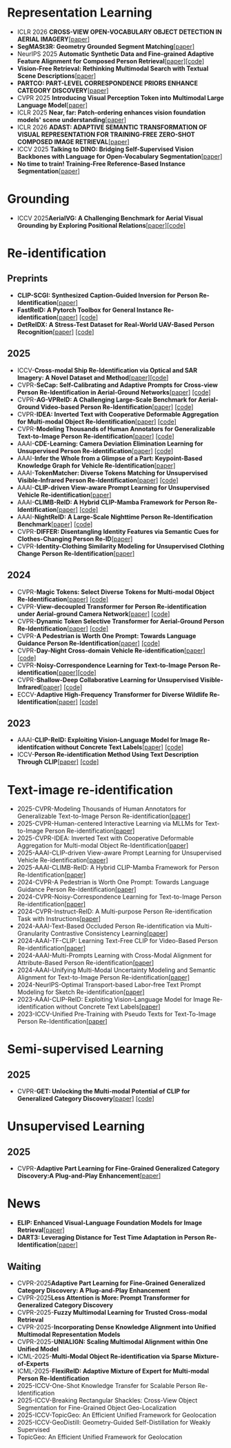 # Representation Learning
- ICLR 2026 **CROSS-VIEW OPEN-VOCABULARY OBJECT DETECTION IN AERIAL IMAGERY**[[paper]](https://openreview.net/attachment?id=QgTA3AvUC5&name=pdf)
- **SegMASt3R: Geometry Grounded Segment Matching**[[paper]](https://arxiv.org/pdf/2510.05051)
- NeurIPS 2025 **Automatic Synthetic Data and Fine-grained Adaptive Feature Alignment for Composed Person Retrieval**[[paper]](https://arxiv.org/pdf/2311.16515)[[code]](https://github.com/Delong-liu-bupt/Composed_Person_Retrieval)
- **Vision-Free Retrieval: Rethinking Multimodal Search with Textual Scene Descriptions**[[paper]](https://arxiv.org/pdf/2509.19203)
- **PARTCO: PART-LEVEL CORRESPONDENCE PRIORS ENHANCE CATEGORY DISCOVERY**[[paper]](https://arxiv.org/pdf/2509.22769)
- CVPR 2025 **Introducing Visual Perception Token into Multimodal Large Language Model**[[paper]](https://arxiv.org/pdf/2502.17425v1)
- ICLR 2025 **Near, far: Patch-ordering enhances vision foundation models' scene understanding**[[paper]](https://arxiv.org/pdf/2408.11054)
- ICLR 2026 **ADAST: ADAPTIVE SEMANTIC TRANSFORMATION OF VISUAL REPRESENTATION FOR TRAINING-FREE ZERO-SHOT COMPOSED IMAGE RETRIEVAL**[[paper]](https://openreview.net/attachment?id=CQ2n2H5x6c&name=pdf)
- ICCV 2025 **Talking to DINO: Bridging Self-Supervised Vision Backbones with Language for Open-Vocabulary Segmentation**[[paper]](https://arxiv.org/pdf/2411.19331)
- **No time to train! Training-Free Reference-Based Instance Segmentation**[[paper]](https://arxiv.org/pdf/2507.02798)
# Grounding
- ICCV 2025**AerialVG: A Challenging Benchmark for Aerial Visual Grounding by Exploring Positional Relations**[[paper]](https://arxiv.org/pdf/2504.07836)[[code]](https://github.com/Ideal-ljl/AerialVG)
# Re-identification
## Preprints
- **CLIP-SCGI: Synthesized Caption-Guided Inversion for Person Re-Identification**[[paper]](https://arxiv.org/pdf/2410.09382)
- **FastReID: A Pytorch Toolbox for General Instance Re-identification**[[paper]](https://arxiv.org/pdf/2006.02631) [[code]](https://github.com/JDAI-CV/fast-reid)
- **DetReIDX: A Stress-Test Dataset for Real-World UAV-Based Person Recognition**[[paper]](https://arxiv.org/pdf/2505.04793) [[code]](https://github.com/kailashhambarde/DetReIDX)
## 2025
- ICCV-**Cross-modal Ship Re-Identification via Optical and SAR Imagery: A Novel Dataset and Method**[[paper]](https://arxiv.org/abs/2506.22027)[[code]](https://github.com/Alioth2000/Hoss-ReID)
- CVPR-**SeCap: Self-Calibrating and Adaptive Prompts for Cross-view Person Re-Identification in Aerial-Ground Networks**[[paper]](https://arxiv.org/pdf/2503.06965) [[code]](https://github.com/wangshining681/SeCap-AGPReID)
- CVPR-**AG-VPReID: A Challenging Large-Scale Benchmark for Aerial-Ground Video-based Person Re-Identification**[[paper]](https://arxiv.org/pdf/2503.08121) [[code]](https://github.com/agvpreid25/AG-VPReID-Net)
- CVPR-**IDEA: Inverted Text with Cooperative Deformable Aggregation for Multi-modal Object Re-Identification**[[paper]](https://arxiv.org/pdf/2503.10324) [[code]](https://github.com/924973292/IDEA)
- CVPR-**Modeling Thousands of Human Annotators for Generalizable Text-to-Image Person Re-identification**[[paper]](https://arxiv.org/pdf/2503.09962) [[code]](https://github.com/sssaury/HAM)
- AAAI-**CDE-Learning: Camera Deviation Elimination Learning for Unsupervised Person Re-identification**[[paper]](https://ojs.aaai.org/index.php/AAAI/article/download/32691/34846) [[code]](https://github.com/zsszyx/CDE-Learning)
- AAAI-**Infer the Whole from a Glimpse of a Part: Keypoint-Based Knowledge Graph for Vehicle Re-Identification**[[paper]](https://ojs.aaai.org/index.php/AAAI/article/download/32630/34785)
- AAAI-**TokenMatcher: Diverse Tokens Matching for Unsupervised Visible-Infrared Person Re-Identification**[[paper]](https://ojs.aaai.org/index.php/AAAI/article/download/32855/35010) [[code]](https://github.com/liulekai123/TokenMatcher)
- AAAI-**CLIP-driven View-aware Prompt Learning for Unsupervised Vehicle Re-identification**[[paper]](https://ojs.aaai.org/index.php/AAAI/article/download/32962/35117)
- AAAI-**CLIMB-ReID: A Hybrid CLIP-Mamba Framework for Person Re-Identification**[[paper]](https://ojs.aaai.org/index.php/AAAI/article/download/33039/35194) [[code]](https://github.com/AsuradaYuci/CLIMB-ReID)
- AAAI-**NightReID: A Large-Scale Nighttime Person Re-Identification Benchmark**[[paper]](https://ojs.aaai.org/index.php/AAAI/article/download/33142/352970) [[code]](https://github.com/msm8976/NightReID)
- CVPR-**DIFFER: Disentangling Identity Features via Semantic Cues for Clothes-Changing Person Re-ID**[[paper]](https://openaccess.thecvf.com/content/CVPR2025/papers/Liang_DIFFER_Disentangling_Identity_Features_via_Semantic_Cues_for_Clothes-Changing_Person_CVPR_2025_paper.pdf)
- CVPR-**Identity-Clothing Similarity Modeling for Unsupervised Clothing Change Person Re-Identification**[[paper]](https://openaccess.thecvf.com/content/CVPR2025/papers/Pang_Identity-Clothing_Similarity_Modeling_for_Unsupervised_Clothing_Change_Person_Re-Identification_CVPR_2025_paper.pdf)
## 2024
- CVPR-**Magic Tokens: Select Diverse Tokens for Multi-modal Object Re-Identification**[[paper]](https://openaccess.thecvf.com/content/CVPR2024/papers/Zhang_Magic_Tokens_Select_Diverse_Tokens_for_Multi-modal_Object_Re-Identification_CVPR_2024_paper.pdf) [[code]](https://github.com/924973292/EDITOR)
- CVPR-**View-decoupled Transformer for Person Re-identification under Aerial-ground Camera Network**[[paper]](https://openaccess.thecvf.com/content/CVPR2024/papers/Zhang_View-decoupled_Transformer_for_Person_Re-identification_under_Aerial-ground_Camera_Network_CVPR_2024_paper.pdf) [[code]](https://github.com/LinlyAC/VDT-AGPReID)
- CVPR-**Dynamic Token Selective Transformer for Aerial-Ground Person Re-Identification**[[paper]](https://arxiv.org/pdf/2412.00433) [[code]](https://github.com/YuhaiW/reidselecttoken)
- CVPR-**A Pedestrian is Worth One Prompt: Towards Language Guidance Person Re-Identification**[[paper]](https://openaccess.thecvf.com/content/CVPR2024/papers/Yang_A_Pedestrian_is_Worth_One_Prompt_Towards_Language_Guidance_Person_CVPR_2024_paper.pdf) [[code]](https://github.com/YzXian16/PromptSG)
- CVPR-**Day-Night Cross-domain Vehicle Re-identification**[[paper]](https://openaccess.thecvf.com/content/CVPR2024/papers/Li_Day-Night_Cross-domain_Vehicle_Re-identification_CVPR_2024_paper.pdf) [[code]](https://github.com/chenjingong/DN-ReID)
- CVPR-**Noisy-Correspondence Learning for Text-to-Image Person Re-identification**[[paper]](https://openaccess.thecvf.com/content/CVPR2024/papers/Qin_Noisy-Correspondence_Learning_for_Text-to-Image_Person_Re-identification_CVPR_2024_paper.pdf)[[code]](https://github.com/QinYang79/RDE/)
- CVPR-**Shallow-Deep Collaborative Learning for Unsupervised Visible-Infrared**[[paper]](https://openaccess.thecvf.com/content/CVPR2024/papers/Yang_Shallow-Deep_Collaborative_Learning_for_Unsupervised_Visible-Infrared_Person_Re-Identification_CVPR_2024_paper.pdf) [[code]](https://github.com/yangbincv/SDCL)
- ECCV-**Adaptive High-Frequency Transformer for Diverse Wildlife Re-Identification**[[paper]](https://www.ecva.net/papers/eccv_2024/papers_ECCV/papers/06054.pdf) [[code]](https://www.ecva.net/papers/eccv_2024/papers_ECCV/papers/06054.pdf)
## 2023
- AAAI-**CLIP-ReID: Exploiting Vision-Language Model for Image Re-identifcation without Concrete Text Labels**[[paper]](https://ojs.aaai.org/index.php/AAAI/article/view/25225/24997) [[code]](https://github.com/Syliz517/CLIP-ReID)
- ICCV-**Person Re-identification Method Using Text Description Through CLIP**[[paper]](https://ieeexplore.ieee.org/stamp/stamp.jsp?tp=&arnumber=10049924) [[code]](https://github.com/yoonkicho/BAU)
# Text-image re-identification
- 2025-CVPR-Modeling Thousands of Human Annotators for Generalizable Text-to-Image Person Re-identification[[paper]](https://openaccess.thecvf.com/content/CVPR2025/papers/Jiang_Modeling_Thousands_of_Human_Annotators_for_Generalizable_Text-to-Image_Person_Re-identification_CVPR_2025_paper.pdf)
- 2025-CVPR-Human-centered Interactive Learning via MLLMs for Text-to-Image Person Re-identification[[paper]](https://openaccess.thecvf.com/content/CVPR2025/papers/Qin_Human-centered_Interactive_Learning_via_MLLMs_for_Text-to-Image_Person_Re-identification_CVPR_2025_paper.pdf)
- 2025-CVPR-IDEA: Inverted Text with Cooperative Deformable Aggregation for Multi-modal Object Re-Identification[[paper]](https://openaccess.thecvf.com/content/CVPR2025/papers/Wang_IDEA_Inverted_Text_with_Cooperative_Deformable_Aggregation_for_Multi-modal_Object_CVPR_2025_paper.pdf)
- 2025-AAAI-CLIP-driven View-aware Prompt Learning for Unsupervised Vehicle Re-identification[[paper]](https://ojs.aaai.org/index.php/AAAI/article/view/32962)
- 2025-AAAI-CLIMB-ReID: A Hybrid CLIP-Mamba Framework for Person Re-Identification[[paper]](https://ojs.aaai.org/index.php/AAAI/article/view/33039)
- 2024-CVPR-A Pedestrian is Worth One Prompt: Towards Language Guidance Person Re-Identification[[paper]](https://openaccess.thecvf.com/content/CVPR2024/papers/Yang_A_Pedestrian_is_Worth_One_Prompt_Towards_Language_Guidance_Person_CVPR_2024_paper.pdf)
- 2024-CVPR-Noisy-Correspondence Learning for Text-to-Image Person Re-identification[[paper]](https://openaccess.thecvf.com/content/CVPR2024/papers/Qin_Noisy-Correspondence_Learning_for_Text-to-Image_Person_Re-identification_CVPR_2024_paper.pdf)
- 2024-CVPR-Instruct-ReID: A Multi-purpose Person Re-identification Task with Instructions[[paper]](https://openaccess.thecvf.com/content/CVPR2024/papers/He_Instruct-ReID_A_Multi-purpose_Person_Re-identification_Task_with_Instructions_CVPR_2024_paper.pdf)
- 2024-AAAI-Text-Based Occluded Person Re-identification via Multi-Granularity Contrastive Consistency Learning[[paper]](https://ojs.aaai.org/index.php/AAAI/article/view/28433)
- 2024-AAAI-TF-CLIP: Learning Text-Free CLIP for Video-Based Person Re-identification[[paper]](https://ojs.aaai.org/index.php/AAAI/article/view/28500)
- 2024-AAAI-Multi-Prompts Learning with Cross-Modal Alignment for Attribute-Based Person Re-identification[[paper]](https://ojs.aaai.org/index.php/AAAI/article/view/28524)
- 2024-AAAI-Unifying Multi-Modal Uncertainty Modeling and Semantic Alignment for Text-to-Image Person Re-identification[[paper]](https://ojs.aaai.org/index.php/AAAI/article/view/28585)
- 2024-NeurIPS-Optimal Transport-based Labor-free Text Prompt Modeling for Sketch Re-identification[[paper]](https://papers.neurips.cc/paper_files/paper/2024/file/d7ae0d47fe6a8dfeb6a149be03ea89ce-Paper-Conference.pdf)
- 2023-AAAI-CLIP-ReID: Exploiting Vision-Language Model for Image Re-identification without Concrete Text Labels[[paper]](https://ojs.aaai.org/index.php/AAAI/article/view/25225)
- 2023-ICCV-Unified Pre-Training with Pseudo Texts for Text-To-Image Person Re-Identification[[paper]](https://openaccess.thecvf.com/content/ICCV2023/papers/Shao_Unified_Pre-Training_with_Pseudo_Texts_for_Text-To-Image_Person_Re-Identification_ICCV_2023_paper.pdf)

# Semi-supervised Learning
## 2025
- CVPR-**GET: Unlocking the Multi-modal Potential of CLIP for Generalized Category Discovery**[[paper]](https://arxiv.org/pdf/2403.09974) [[code]](https://github.com/enguangW/GET)

# Unsupervised Learning
## 2025
- CVPR-**Adaptive Part Learning for Fine-Grained Generalized Category Discovery:A Plug-and-Play Enhancement**[[paper]](https://openaccess.thecvf.com/content/CVPR2025/papers/Dai_Adaptive_Part_Learning_for_Fine-Grained_Generalized_Category_Discovery_A_Plug-and-Play_CVPR_2025_paper.pdf)


# News
- **ELIP: Enhanced Visual-Language Foundation Models for Image Retrieval**[[paper]](https://arxiv.org/pdf/2502.15682)
- **DART3: Leveraging Distance for Test Time Adaptation in Person Re-Identification**[[paper]](https://arxiv.org/pdf/2505.18337)
## Waiting
- CVPR-2025**Adaptive Part Learning for Fine-Grained Generalized Category Discovery: A Plug-and-Play Enhancement**
- CVPR-2025**Less Attention is More: Prompt Transformer for Generalized Category Discovery**
- CVPR-2025-**Fuzzy Multimodal Learning for Trusted Cross-modal Retrieval**
- CVPR-2025-**Incorporating Dense Knowledge Alignment into Unified Multimodal Representation Models**
- CVPR-2025-**UNIALIGN: Scaling Multimodal Alignment within One Unified Model**
- ICML-2025-**Multi-Modal Object Re-identification via Sparse Mixture-of-Experts**
- ICML-2025-**FlexiReID: Adaptive Mixture of Expert for Multi-modal Person Re-Identification**
- 2025-ICCV-One-Shot Knowledge Transfer for Scalable Person Re-Identification
- 2025-ICCV-Breaking Rectangular Shackles: Cross-View Object Segmentation for Fine-Grained Object Geo-Localization
- 2025-ICCV-TopicGeo: An Efficient Unified Framework for Geolocation
- 2025-ICCV-GeoDistill: Geometry-Guided Self-Distillation for Weakly Supervised
- TopicGeo: An Efficient Unified Framework for Geolocation
